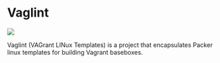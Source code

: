 # Vaglint

![](http://img.shields.io/badge/license-MIT-3FA652.svg)

Vaglint (VAGrant LINux Templates) is a project that encapsulates Packer linux templates for building Vagrant baseboxes.
